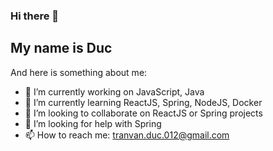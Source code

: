 ### Hi there 👋

<!--
**AtticusFinchIPH/AtticusFinchIPH** is a ✨ _special_ ✨ repository because its `README.md` (this file) appears on your GitHub profile.
-->
## My name is Duc
And here is something about me:
- 🔭 I’m currently working on JavaScript, Java
- 🌱 I’m currently learning ReactJS, Spring, NodeJS, Docker
- 👯 I’m looking to collaborate on ReactJS or Spring projects
- 🤔 I’m looking for help with Spring
- 📫 How to reach me: tranvan.duc.012@gmail.com
<!--
- 💬 Ask me about
- 😄 Pronouns: ...
- ⚡ Fun fact: ...
-->
